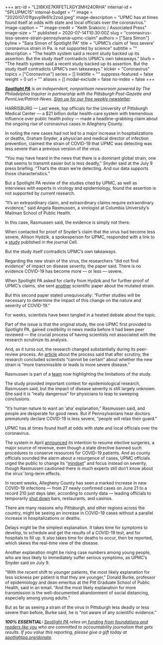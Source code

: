+++
arc-id = "L2I6KXE7KRFETLXGY3MH24ORHA"
internal-id = "SPLUPMC15"
internal-budget = ""
image = "2020/07/01fgsvp9k61c2zsd.jpeg"
image-description = "UPMC has at times found itself at odds with state and local officials over the coronavirus."
image-caption = ""
image-credit = "Keith Srakocic / Associated Press"
image-size = ""
published = 2020-07-14T10:30:00Z
slug = "coronavirus-less-severe-strain-pennsylvania-upmc-claim"
authors = ["Sara Simon"]
byline = "Sara Simon of Spotlight PA"
title = "UPMC’s claim of ‘less severe’ coronavirus strain in Pa. is not supported by science"
subtitle = ""
description = "The health system said a recent study backed up its assertion. But the study itself contradicts UPMC’s own takeaways."
blurb = "The health system said a recent study backed up its assertion. But the study itself contradicts UPMC’s own takeaways."
kicker = "Coronavirus"
topics = ["Coronavirus"]
series = []
linktitle = ""
suppress-featured = false
weight = 0
url = ""
aliases = []
modal-exclude = false
no-index = false
+++

<a href="https://lesspage.com/"><i><b>Spotlight PA</b></i></a><i> is an independent, nonpartisan newsroom powered by The Philadelphia Inquirer in partnership with the Pittsburgh Post-Gazette and PennLive/Patriot-News. </i><a href="https://lesspage.com/newsletters"><i>Sign up for our free weekly newsletter</i></a><i>.</i>

HARRISBURG — Last week, top officials for the University of Pittsburgh Medical Center — a $21 billion dollar health-care system with tremendous influence over public health policy — made a headline-grabbing claim about the ongoing rise of coronavirus cases in Allegheny County.

In noting the new cases had not led to a major increase in hospitalizations or deaths, Graham Snyder, a physician and medical director of infection prevention, claimed the strain of COVID-19 that UPMC was detecting was less severe than a previous version of the virus.

“You may have heard in the news that there is a dominant global strain, one that seems to transmit easier but is less deadly,” Snyder said at the July 9 press briefing. “That’s the strain we’re detecting. And our data supports those characteristics.”

But a Spotlight PA review of the studies cited by UPMC, as well as interviews with experts in virology and epidemiology, found the assertion is not supported by current research.

“It’s an extraordinary claim, and extraordinary claims require extraordinary evidence,” said Angela Rasmussen, a virologist at Columbia University’s Mailman School of Public Health.

In this case, Rasmussen said, the evidence is simply not there.

<script src="https://lesspage.com/embed.js" async></script><div data-spl-embed-version="1" data-spl-src="https://lesspage.com/embeds/donate/"></div>


When contacted for proof of Snyder’s claim that the virus had become less severe, Allison Hydzik, a spokesperson for UPMC, responded with a link to a <a href="https://www.cell.com/cell/pdf/S0092-8674(20)30820-5.pdf">study</a> published in the journal Cell.

But the study itself contradicts UPMC’s own takeaways.

Regarding the new strain of the virus, the researchers “did not find evidence” of impact on disease severity, the paper said. There is no evidence COVID-19 has become more — or less — severe.

When Spotlight PA asked for clarity from Hydzik and for further proof of UPMC’s claims, she sent <a href="https://pubmed.ncbi.nlm.nih.gov/32587973/">another</a> scientific paper about the mutated strain.

But this second paper stated unequivocally: “Further studies will be necessary to determine the impact of this change on the nature and severity of COVID-19.”

For weeks, scientists have been tangled in a heated debate about the topic.

Part of the issue is that the original study, the one UPMC first provided to Spotlight PA, gained credibility in news media before it had been peer reviewed — the crucial process of having scientists not associated with the research scrutinize its analysis.

And, as it turns out, the research changed substantially during its peer-review process. An <a href="https://www.eurekalert.org/pub_releases/2020-07/cp-htp070220.php">article</a> about the process said that after scrutiny, the research concluded scientists “cannot be certain” about whether the new strain is “more transmissible or leads to more severe disease.”

Rasmussen is part of a <a href="https://www.cell.com/action/showPdf?pii=S0092-8674%2820%2930817-5">team</a> now highlighting the limitations of the study.

The study provided important context for epidemiological research, Rasmussen said, but the impact of disease severity is still largely unknown. She said it is “really dangerous” for physicians to leap to sweeping conclusions.

“It’s human nature to want an ‘aha’ explanation,” Rasmussen said, and people are desperate for good news. But if Pennsylvanians hear doctors prematurely declare COVID-19 is less severe, “people will relax their guard.”

UPMC has at times found itself at odds with state and local officials over the coronavirus.

The system in April <a href="https://www.pennlive.com/news/2020/04/upmc-says-coronavirus-surge-simply-hasnt-happened-will-resume-elective-surgeries.html">announced</a> its intention to resume elective surgeries, a major source of revenue, even though a state directive banned such procedures to conserve resources for COVID-19 patients. And as county officials sounded the alarm about a resurgence of cases, UPMC officials urged the public to change its “<a href="https://inside.upmc.com/upmc-urges-changing-covid-mindset/" target="_blank">mindset</a>” and focus instead on severity, though Rasmussen cautioned there is much experts still don’t know about the virus’ long-term effects.

<script src="https://lesspage.com/embed.js" async></script><div data-spl-embed-version="1" data-spl-src="https://lesspage.com/embeds/newsletter/"></div>


In recent weeks, Allegheny County has seen a marked increase in new COVID-19 infections — from 27 newly confirmed cases on June 21 to a record 210 just days later, according to county data — leading officials to temporarily <a href="https://www.post-gazette.com/news/health/2020/07/02/COVID-19-coronavirus-Allegheny-County-Western-Pennsylvania-cases-deaths-data-pandemic-200/stories/202007020115">shut down</a> bars, restaurants, and casinos.

There are many reasons why Pittsburgh, and other regions across the country, might be seeing an increase in COVID-19 cases without a parallel increase in hospitalizations or deaths.

Delays might be the simplest explanation. It takes time for symptoms to develop, to schedule and get the results of a COVID-19 test, and for hospitals to fill up. It also takes time for deaths to occur, then be reported, which skews the real-time view of the disease.

Another explanation might be rising case numbers among young people, who are less likely to immediately suffer serious symptoms, as UPMC’s Snyder said on July 9. 

“With the recent shift to younger patients, the most likely explanation for less sickness per patient is that they are younger,” Donald Burke, professor of epidemiology and dean emeritus at the Pitt Graduate School of Public Health, said in an email. “And the most likely explanation for more transmission is the well-documented abandonment of social distancing, especially among young adults.”

But as far as seeing a strain of the virus in Pittsburgh less deadly or less severe than before, Burke said, he is “not aware of any scientific evidence.”

<i><b>100% ESSENTIAL:</b></i> <a href="https://lesspage.com/"><i>Spotlight PA</i></a><i> relies on</i><a href="https://lesspage.com/support"><i> funding from foundations and readers like you</i></a><i> who are committed to accountability journalism that gets results. If you value this reporting, please give a gift today at </i><a href="http://spotlightpa.org/donate"><i>spotlightpa.org/donate</i></a><i>.</i>

<script src="https://lesspage.com/embed.js" async></script><div data-spl-embed-version="1" data-spl-src="https://lesspage.com/embeds/tips/?tip_text=Do%20you%20have%20a%20tip%20about%20%3Cb%3Ehow%20Pa.'s%20government%20is%20responding%20to%20the%20coronavirus%3C%2Fb%3E%3F%20Tell%20us."></div>

